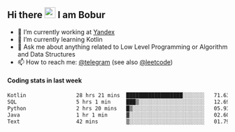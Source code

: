 ## Hi there <img src="https://media.giphy.com/media/hvRJCLFzcasrR4ia7z/giphy.gif" width="25px" height="25px"> I am Bobur

- 💼 I’m currently working at [Yandex](https://yandex.ru/)
- 🌱 I’m currently learning Kotlin
- 💬 Ask me about anything related to Low Level Programming or Algorithm and Data Structures
- 📫 How to reach me: [@telegram](https://t.me/octoant) (see also [@leetcode](https://leetcode.com/octoant/))    

#### Coding stats in last week

<!--START_SECTION:waka-->

```txt
Kotlin                28 hrs 21 mins  ██████████████████░░░░░░░   71.63 %
SQL                   5 hrs 1 min     ███▒░░░░░░░░░░░░░░░░░░░░░   12.69 %
Python                2 hrs 20 mins   █▒░░░░░░░░░░░░░░░░░░░░░░░   05.93 %
Java                  1 hr 1 min      ▓░░░░░░░░░░░░░░░░░░░░░░░░   02.60 %
Text                  42 mins         ▒░░░░░░░░░░░░░░░░░░░░░░░░   01.79 %
```

<!--END_SECTION:waka-->
